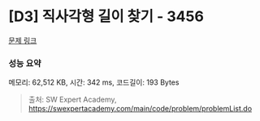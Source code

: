 # [D3] 직사각형 길이 찾기 - 3456 

[문제 링크](https://swexpertacademy.com/main/code/problem/problemDetail.do?contestProbId=AWFPmsqqALwDFAV0) 

### 성능 요약

메모리: 62,512 KB, 시간: 342 ms, 코드길이: 193 Bytes



> 출처: SW Expert Academy, https://swexpertacademy.com/main/code/problem/problemList.do